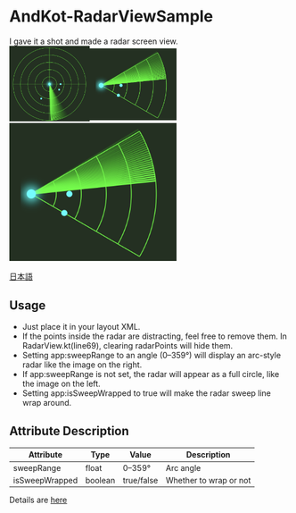 # AndKot-RadarViewSample

I gave it a shot and made a radar screen view.  
<img src="RadarView360.png" width="300" /> <img src="RadarView60.png" width="300" />

[日本語](README-ja.md)

## Usage
- Just place it in your layout XML.
- If the points inside the radar are distracting, feel free to remove them.
  In RadarView.kt(line69), clearing radarPoints will hide them.
- Setting app:sweepRange to an angle (0–359°) will display an arc-style radar like the image on the right.
- If app:sweepRange is not set, the radar will appear as a full circle, like the image on the left.
- Setting app:isSweepWrapped to true will make the radar sweep line wrap around.

## Attribute Description
|Attribute|Type|Value|Description|
|---|---|---|---|
|sweepRange|float|0–359°|Arc angle|
|isSweepWrapped|boolean|true/false|Whether to wrap or not|

Details are [here](https://androidkotlin-making-a-radar-view.hashnode.dev/androidkotlin-i-gave-it-a-shot-and-made-a-radar-screen-view)